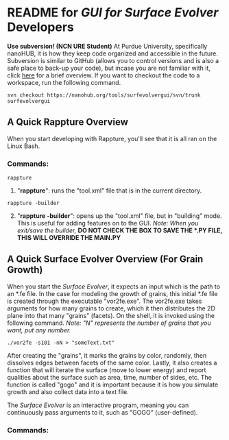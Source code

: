 # README for *GUI for Surface Evolver* Developers

**Use subversion! (NCN URE Student)** At Purdue University, specifically nanoHUB, it is how they keep code organized and accessible in the future. Subversion is similar to GitHub (allows you to control versions and is also a safe place to back-up your code), but incase you are not familiar with it, click [here](https://www.thegeekstuff.com/2011/04/svn-command-examples/) for a brief overview. If you want to checkout the code to a workspace, run the following command.

~~~~~
svn checkout https://nanohub.org/tools/surfevolvergui/svn/trunk surfevolvergui
~~~~~

## A Quick Rappture Overview
When you start developing with Rappture, you'll see that it is all ran on the Linux Bash.

### Commands:
~~~~
rappture
~~~~
1. "**rappture**": runs the "tool.xml" file that is in the current directory.
 
~~~~
rappture -builder
~~~~
2. "**rappture -builder**": opens up the "tool.xml" file, but in "building" mode. This is useful for adding features on to the GUI. *Note: When you exit/save the builder,* **__DO NOT CHECK THE BOX TO SAVE THE \*.PY FILE, THIS WILL OVERRIDE THE MAIN.PY__**

## A Quick Surface Evolver Overview (For Grain Growth)
When you start the *Surface Evolver*, it expects an input which is the path to an \*.fe file. In the case for modeling the growth of grains, this initial \*.fe file is created through the executable "vor2fe.exe". The vor2fe.exe takes arguments for how many grains to create, which it then distributes the 2D plane into that many "grains" (facets). On the shell, it is invoked using the following command. *Note: "N" represents the number of grains that you want, put any number.*

~~~~
./vor2fe -s101 -nN > "someText.txt"
~~~~

After creating the "grains", it marks the grains by color, randomly, then dissolves edges between facets of the same color. Lastly, it also creates a function that will iterate the surface (move to lower energy) and report qualities about the surface such as area, time, number of sides, etc. The function is called "gogo" and it is important because it is how you simulate growth and also collect data into a text file.

The *Surface Evolver* is an interactive program, meaning you can continuously pass arguments to it, such as "GOGO" (user-defined).

### Commands:

